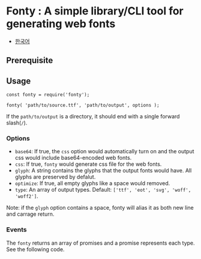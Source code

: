 # Fonty : A simple library/CLI tool for generating web fonts

* [한국어](docs/README.ko.md)

## Prerequisite

## Usage

```
const fonty = require('fonty');

fonty( 'path/to/source.ttf', 'path/to/output', options );
```

If the `path/to/output` is a directory, it should end with a single forward slash(`/`).

### Options

* `base64`: If true, the `css` option would automatically turn on and the output css would include base64-encoded web fonts.
* `css`: If true, `fonty` would generate css file for the web fonts.
* `glyph`: A string contains the glyphs that the output fonts would have. All glyphs are preserved by defalut.
* `optimize`: If true, all empty glyphs like a space would removed.
* `type`: An array of output types. Default: `['ttf', 'eot', 'svg', 'woff', 'woff2']`.

Note: if the `glyph` option contains a space, fonty will alias it as both new line and carrage return.

### Events

The `fonty` returns an array of promises and a promise represents each type.
See the following code.

```
fonty( 'path/to/source.ttf', 'path/to/output', options ).map( promise => {
	promise.done( (type) => {
		console.log( `.${type} file has been converted.` );
	} );
} );
```

The above code write a console message whenever each file conversion completed.

### CLI Tool

```
$ fonty [options] path/to/source.ttf [path/to/output]
```

Let's say you have a big list of glyphs in `glyphs.txt` and want to generate `eot` and `woff` type webfonts from `font.ttf`.
You can call the glyphs like this:

```
$ text=`cat glyphs.txt` fonty -g="$text" -t="eot,woff" font.ttf
```


## License

This library is released under MIT license.
